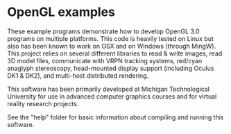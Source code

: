 OpenGL examples
===============

These example programs demonstrate how to develop OpenGL 3.0 programs on multiple platforms. This code is heavily tested on Linux but also has been known to work on OSX and on Windows (through MingW). This project relies on several different libraries to read & write images, read 3D model files, communicate with VRPN tracking systems, red/cyan anaglyph stereoscopy, head-mounted display support (including Oculus DK1 & DK2), and multi-host distributed rendering.

This software has been primarily developed at Michigan Technological University for use in advanced computer graphics courses and for virtual reality research projects.

See the "help" folder for basic information about compiling and running this software.
